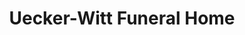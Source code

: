 ---
title: "Uecker-Witt Funeral Home"
url: /fond-du-lac/uecker-witt-funeral-home/
shop: Bestattungen
---